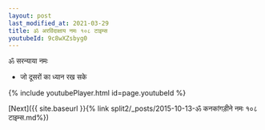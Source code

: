 ```yaml
---
layout: post
last_modified_at: 2021-03-29
title: ॐ अरविंदाक्षाय नमः १०८ टाइम्स
youtubeId: 9c8wXZsbyg0
---
```

 
 
 ॐ सरन्याया नमः  
 
 -  जो दूसरों का ध्यान रख सके 
 
  
 
  
 
 
 
 
 
 


{% include youtubePlayer.html id=page.youtubeId %}
 
[Next]({{ site.baseurl }}{% link  split2/_posts/2015-10-13-ॐ कनकांगड़ीने नमः १०८ टाइम्स.md%})
 
